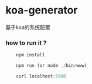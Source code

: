 # koa-generator
基于koa的系统配置

### how to run it ?
```javascript
	npm install 

	npm run (or node ./bin/www)

	curl localhost:5000
```